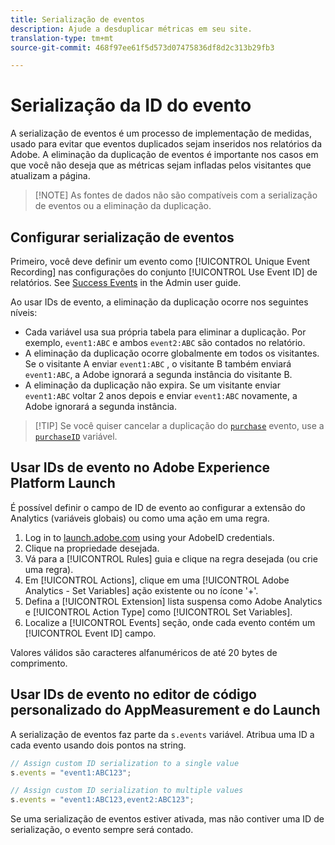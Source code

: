 ```yaml
---
title: Serialização de eventos
description: Ajude a desduplicar métricas em seu site.
translation-type: tm+mt
source-git-commit: 468f97ee61f5d573d07475836df8d2c313b29fb3

---
```



# Serialização da ID do evento

A serialização de eventos é um processo de implementação de medidas, usado para evitar que eventos duplicados sejam inseridos nos relatórios da Adobe. A eliminação da duplicação de eventos é importante nos casos em que você não deseja que as métricas sejam infladas pelos visitantes que atualizam a página.

> [!NOTE] As fontes de dados não são compatíveis com a serialização de eventos ou a eliminação da duplicação.

## Configurar serialização de eventos

Primeiro, você deve definir um evento como [!UICONTROL Unique Event Recording] nas configurações do conjunto [!UICONTROL Use Event ID] de relatórios. See [Success Events](/help/admin/admin/c-success-events/success-event.md) in the Admin user guide.

Ao usar IDs de evento, a eliminação da duplicação ocorre nos seguintes níveis:

* Cada variável usa sua própria tabela para eliminar a duplicação. Por exemplo, `event1:ABC` e ambos `event2:ABC` são contados no relatório.
* A eliminação da duplicação ocorre globalmente em todos os visitantes. Se o visitante A enviar `event1:ABC` , o visitante B também enviará `event1:ABC`, a Adobe ignorará a segunda instância do visitante B.
* A eliminação da duplicação não expira. Se um visitante enviar `event1:ABC` voltar 2 anos depois e enviar `event1:ABC` novamente, a Adobe ignorará a segunda instância.

> [!TIP] Se você quiser cancelar a duplicação do [`purchase`](event-purchase.md) evento, use a [`purchaseID`](../purchaseid.md) variável.

## Usar IDs de evento no Adobe Experience Platform Launch

É possível definir o campo de ID de evento ao configurar a extensão do Analytics (variáveis globais) ou como uma ação em uma regra.

1. Log in to [launch.adobe.com](https://launch.adobe.com) using your AdobeID credentials.
2. Clique na propriedade desejada.
3. Vá para a [!UICONTROL Rules] guia e clique na regra desejada (ou crie uma regra).
4. Em [!UICONTROL Actions], clique em uma [!UICONTROL Adobe Analytics - Set Variables] ação existente ou no ícone &#39;+&#39;.
5. Defina a [!UICONTROL Extension] lista suspensa como Adobe Analytics e [!UICONTROL Action Type] como [!UICONTROL Set Variables].
6. Localize a [!UICONTROL Events] seção, onde cada evento contém um [!UICONTROL Event ID] campo.

Valores válidos são caracteres alfanuméricos de até 20 bytes de comprimento.

## Usar IDs de evento no editor de código personalizado do AppMeasurement e do Launch

A serialização de eventos faz parte da `s.events` variável. Atribua uma ID a cada evento usando dois pontos na string.

```js
// Assign custom ID serialization to a single value
s.events = "event1:ABC123";

// Assign custom ID serialization to multiple values
s.events = "event1:ABC123,event2:ABC123";
```

Se uma serialização de eventos estiver ativada, mas não contiver uma ID de serialização, o evento sempre será contado.
